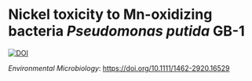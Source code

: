 # Nickel toxicity to Mn-oxidizing bacteria *Pseudomonas putida* GB-1

[![DOI](https://zenodo.org/badge/645486442.svg)](https://zenodo.org/badge/latestdoi/645486442)

*Environmental Microbiology*: https://doi.org/10.1111/1462-2920.16529
